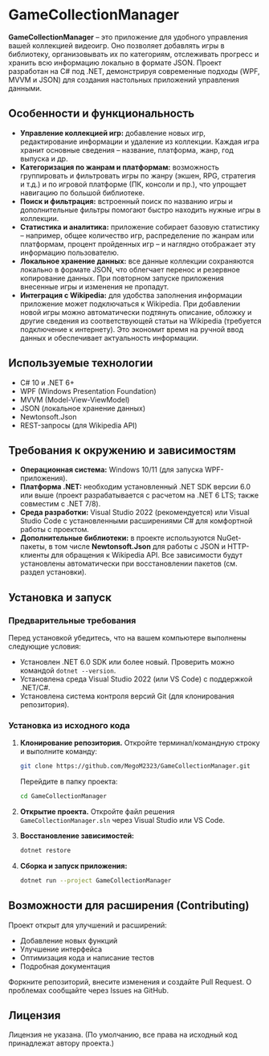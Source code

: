 # GameCollectionManager

**GameCollectionManager** – это приложение для удобного управления вашей коллекцией видеоигр. Оно позволяет добавлять игры в библиотеку, организовывать их по категориям, отслеживать прогресс и хранить всю информацию локально в формате JSON. Проект разработан на C# под .NET, демонстрируя современные подходы (WPF, MVVM и JSON) для создания настольных приложений управления данными.

## Особенности и функциональность

- **Управление коллекцией игр:** добавление новых игр, редактирование информации и удаление из коллекции. Каждая игра хранит основные сведения – название, платформа, жанр, год выпуска и др.
- **Категоризация по жанрам и платформам:** возможность группировать и фильтровать игры по жанру (экшен, RPG, стратегия и т.д.) и по игровой платформе (ПК, консоли и пр.), что упрощает навигацию по большой библиотеке.
- **Поиск и фильтрация:** встроенный поиск по названию игры и дополнительные фильтры помогают быстро находить нужные игры в коллекции.
- **Статистика и аналитика:** приложение собирает базовую статистику – например, общее количество игр, распределение по жанрам или платформам, процент пройденных игр – и наглядно отображает эту информацию пользователю.
- **Локальное хранение данных:** все данные коллекции сохраняются локально в формате JSON, что облегчает перенос и резервное копирование данных. При повторном запуске приложения внесенные игры и изменения не пропадут.
- **Интеграция с Wikipedia:** для удобства заполнения информации приложение может подключаться к Wikipedia. При добавлении новой игры можно автоматически подтянуть описание, обложку и другие сведения из соответствующей статьи на Wikipedia (требуется подключение к интернету). Это экономит время на ручной ввод данных и обеспечивает актуальность информации.

## Используемые технологии

- C# 10 и .NET 6+
- WPF (Windows Presentation Foundation)
- MVVM (Model-View-ViewModel)
- JSON (локальное хранение данных)
- Newtonsoft.Json
- REST-запросы (для Wikipedia API)

## Требования к окружению и зависимостям

- **Операционная система:** Windows 10/11 (для запуска WPF-приложения).
- **Платформа .NET:** необходим установленный .NET SDK версии 6.0 или выше (проект разрабатывается с расчетом на .NET 6 LTS; также совместим с .NET 7/8).
- **Среда разработки:** Visual Studio 2022 (рекомендуется) или Visual Studio Code с установленными расширениями C# для комфортной работы с проектом.
- **Дополнительные библиотеки:** в проекте используются NuGet-пакеты, в том числе **Newtonsoft.Json** для работы с JSON и HTTP-клиенты для обращения к Wikipedia API. Все зависимости будут установлены автоматически при восстановлении пакетов (см. раздел установки).

## Установка и запуск

### Предварительные требования

Перед установкой убедитесь, что на вашем компьютере выполнены следующие условия:

- Установлен .NET 6.0 SDK или более новый. Проверить можно командой `dotnet --version`.
- Установлена среда Visual Studio 2022 (или VS Code) с поддержкой .NET/C#.
- Установлена система контроля версий Git (для клонирования репозитория).

### Установка из исходного кода

1. **Клонирование репозитория.** Откройте терминал/командную строку и выполните команду:

   ```bash
   git clone https://github.com/MegoM2323/GameCollectionManager.git
   ```

   Перейдите в папку проекта:

   ```bash
   cd GameCollectionManager
   ```

2. **Открытие проекта.** Откройте файл решения `GameCollectionManager.sln` через Visual Studio или VS Code.

3. **Восстановление зависимостей:**

   ```bash
   dotnet restore
   ```

4. **Сборка и запуск приложения:**

   ```bash
   dotnet run --project GameCollectionManager
   ```

## Возможности для расширения (Contributing)

Проект открыт для улучшений и расширений:

- Добавление новых функций
- Улучшение интерфейса
- Оптимизация кода и написание тестов
- Подробная документация

Форкните репозиторий, внесите изменения и создайте Pull Request. О проблемах сообщайте через Issues на GitHub.

## Лицензия

Лицензия не указана. (По умолчанию, все права на исходный код принадлежат автору проекта.)
